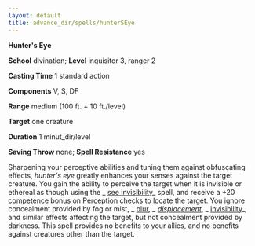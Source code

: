 ```yaml
---
layout: default
title: advance_dir/spells/hunterSEye
---
```

 **Hunter's Eye**

**School** divination; **Level** inquisitor 3, ranger 2

**Casting Time** 1 standard action

**Components** V, S, DF

**Range** medium (100 ft. + 10 ft./level)

**Target** one creature

**Duration** 1 minut_dir/level

**Saving Throw** none; **Spell Resistance** yes

Sharpening your perceptive abilities and tuning them against obfuscating effects, _hunter's eye_ greatly enhances your senses against the target creature. You gain the ability to perceive the target when it is invisible or ethereal as though using the _ [see invisibility](../../spell_dir/seeInvisibility#_see-invisibility)_ spell, and receive a +20 competence bonus on [Perception](../../skill_dir/perception#_perception) checks to locate the target. You ignore concealment provided by fog or mist, _ [blur](../../spell_dir/blur#_blur)_, _ [displacement](../../spell_dir/displacement#_displacement)_, _ [invisibility](../../spell_dir/invisibility#_invisibility)_, and similar effects affecting the target, but not concealment provided by darkness. This spell provides no benefits to your allies, and no benefits against creatures other than the target.

